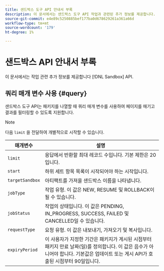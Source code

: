```yaml
---
title: 샌드박스 도구 API 안내서 부록
description: 이 문서에서는 샌드박스 도구 API 작업과 관련된 추가 정보를 제공합니다.
source-git-commit: e4e89c5250885bef177ba0d678629261a361a66d
workflow-type: tm+mt
source-wordcount: '179'
ht-degree: 1%

---
```



# 샌드박스 API 안내서 부록

이 문서에서는 작업 관련 추가 정보를 제공합니다 [!DNL Sandbox] API.

## 쿼리 매개 변수 사용 {#query}

샌드박스 도구 API는 패키지를 나열할 때 쿼리 매개 변수를 사용하여 페이지를 매기고 결과를 필터링할 수 있도록 지원합니다.

>[!NOTE]
>
>다음 `limit` 을 전달하여 개별적으로 시작할 수 있습니다.

| 매개변수 | 설명 |
| --- | --- |
| `limit` | 응답에서 반환할 최대 레코드 수입니다. 기본 제한은 20입니다. |
| `start` | 하위 세트 항목 목록이 시작되어야 하는 시작입니다. |
| `targetSandbox` | 아티팩트를 가져올 샌드박스 이름을 나타냅니다. |
| `jobType` | 작업 유형. 이 값은 NEW, RESUME 및 ROLLBACK이 될 수 있습니다. |
| `jobStatus` | 작업의 상태입니다. 이 값은 PENDING, IN_PROGRESS, SUCCESS, FAILED 및 CANCELLED일 수 있습니다. |
| `requestType` | 요청 유형. 이 값은 내보내기, 가져오기 및 복사입니다. |
| `expiryPeriod ` | 이 사용자가 지정한 기간은 패키지가 게시된 시점부터 패키지 만료 날짜(일)를 정의합니다. 이 값은 음수가 아니어야 합니다. 기본값은 업데이트 또는 게시 API가 호출된 시점부터 90일입니다. |
